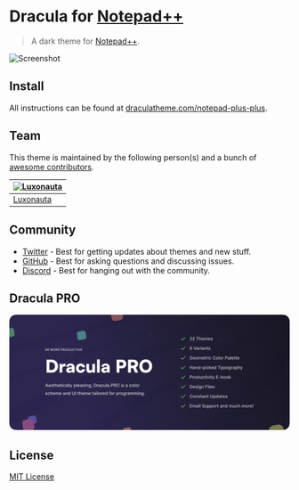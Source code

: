 # Dracula for [Notepad++](https://notepad-plus-plus.org/)

> A dark theme for [Notepad++](https://notepad-plus-plus.org/).

![Screenshot](./screenshot.png)

## Install

All instructions can be found at [draculatheme.com/notepad-plus-plus](https://draculatheme.com/notepad-plus-plus).

## Team

This theme is maintained by the following person(s) and a bunch of [awesome contributors](https://github.com/dracula/notepad-plus-plus/graphs/contributors).

| [![Luxonauta](https://github.com/luxonauta.png?size=100)](https://github.com/luxonauta) |
| --------------------------------------------------------------------------------------- |
| [Luxonauta](https://github.com/luxonauta)                                               |

## Community

- [Twitter](https://twitter.com/draculatheme) - Best for getting updates about themes and new stuff.
- [GitHub](https://github.com/dracula/dracula-theme/discussions) - Best for asking questions and discussing issues.
- [Discord](https://draculatheme.com/discord-invite) - Best for hanging out with the community.

## Dracula PRO

[![Dracula PRO](./dracula-pro.png)](https://draculatheme.com/pro)

## License

[MIT License](./LICENSE)
